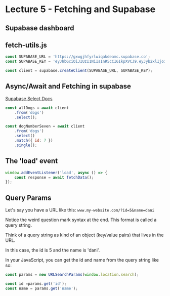 
# Lecture 5 - Fetching and Supabase

## Supabase dashboard

## fetch-utils.js

```js
const SUPABASE_URL = 'https://gxwgjhfyrlwiqakdeamc.supabase.co';
const SUPABASE_KEY = 'eyJhbGciOiJIUzI1NiIsInR5cCI6IkpXVCJ9.eyJyb2xlIjoiYW5vbiIsImlhdCI6MTYzNjQxMTMxMiwiZXhwIjoxOTUxOTg3MzEyfQ.PHekiwfLxT73qQsLklp0QFEfNx9NlmkssJFDnlvNIcA';

const client = supabase.createClient(SUPABASE_URL, SUPABASE_KEY);
```

## Async/Await and Fetching in supabase

[Supabase Select Docs](https://supabase.com/docs/reference/javascript/select)

```js
const allDogs = await client
    .from('dogs')
    .select();

const dogNumberSeven = await client
    .from('dogs')
    .select()
    .match({ id: 7 })
    .single();
```

## The 'load' event

```js
window.addEventListener('load', async () => {
    const response = await fetchData();
});
```

## Query Params

Let's say you have a URL like this: `www.my-website.com/?id=5&name=dani`

Notice the weird question mark syntax at the end. This format is called a query string.

Think of a query string as kind of an object (key/value pairs) that lives in the URL.

In this case, the id is 5 and the name is 'dani'.

In your JavaScript, you can get the id and name from the query string like so:

```js
const params = new URLSearchParams(window.location.search);

const id =params.get('id');
const name = params.get('name');
```